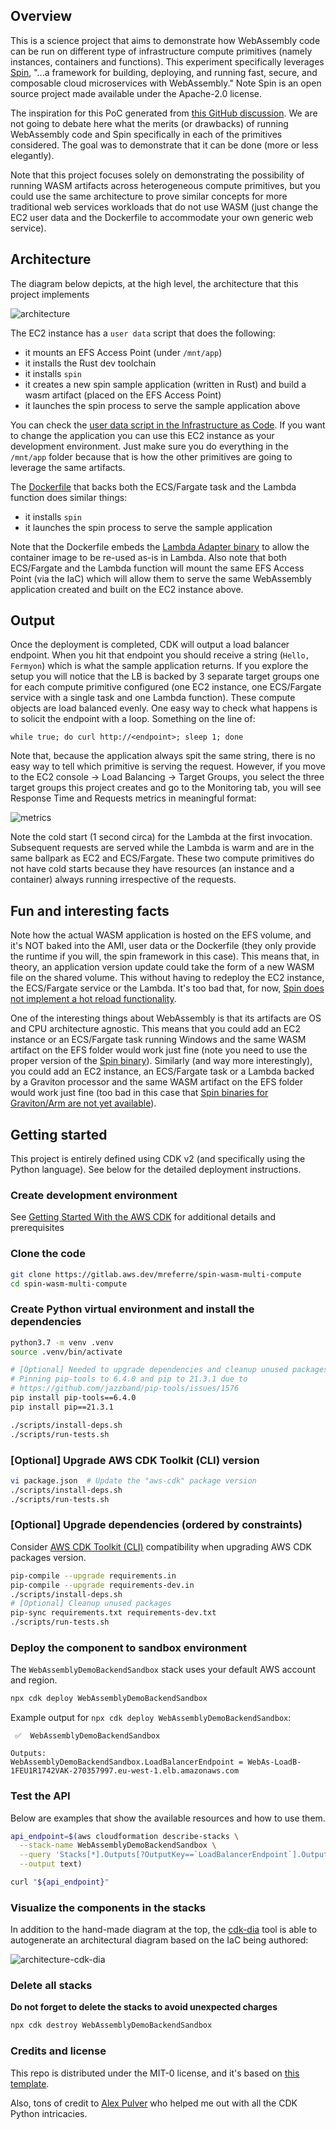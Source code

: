## Overview

This is a science project that aims to demonstrate how WebAssembly code can be run on different type of infrastructure compute primitives (namely instances, containers and functions). This experiment specifically leverages [Spin](https://github.com/fermyon/spin), "...a framework for building, deploying, and running fast, secure, and composable cloud microservices with WebAssembly." Note Spin is an open source project made available under the Apache-2.0 license. 

The inspiration for this PoC generated from [this GitHub discussion](https://github.com/fermyon/installer/issues/70). We are not going to debate here what the merits (or drawbacks) of running WebAssembly code and Spin specifically in each of the primitives considered. The goal was to demonstrate that it can be done (more or less elegantly). 

Note that this project focuses solely on demonstrating the possibility of running WASM artifacts across heterogeneous compute primitives, but you could use the same architecture to prove similar concepts for more traditional web services workloads that do not use WASM (just change the EC2 user data and the Dockerfile to accommodate your own generic web service).

## Architecture

The diagram below depicts, at the high level, the architecture that this project implements

![architecture](./images/architecture.png)

The EC2 instance has a `user data` script that does the following: 
- it mounts an EFS Access Point (under `/mnt/app`) 
- it installs the Rust dev toolchain
- it installs `spin`
- it creates a new spin sample application (written in Rust) and build a wasm artifact (placed on the EFS Access Point)
- it launches the spin process to serve the sample application above

You can check the [user data script in the Infrastructure as Code](./backend/compute/infrastructure.py). If you want to change the application you can use this EC2 instance as your development environment. Just make sure you do everything in the `/mnt/app` folder because that is how the other primitives are going to leverage the same artifacts.

The [Dockerfile](./backend/compute/runtime/Dockerfile) that backs both the ECS/Fargate task and the Lambda function does similar things:
- it installs `spin`
- it launches the spin process to serve the sample application

Note that the Dockerfile embeds the [Lambda Adapter binary](https://github.com/awslabs/aws-lambda-web-adapter) to allow the container image to be re-used as-is in Lambda. Also note that both ECS/Fargate and the Lambda function will mount the same EFS Access Point (via the IaC) which will allow them to serve the same WebAssembly application created and built on the EC2 instance above.

## Output

Once the deployment is completed, CDK will output a load balancer endpoint. When you hit that endpoint you should receive a string (`Hello, Fermyon`) which is what the sample application returns. If you explore the setup you will notice that the LB is backed by 3 separate target groups one for each compute primitive configured (one EC2 instance, one ECS/Fargate service with a single task and one Lambda function). These compute objects are load balanced evenly. One easy way to check what happens is to solicit the endpoint with a loop. Something on the line of:
```aidl
while true; do curl http://<endpoint>; sleep 1; done
```
Note that, because the application always spit the same string, there is no easy way to tell which primitive is serving the request. However, if you move to the EC2 console -> Load Balancing -> Target Groups, you select the three target groups this project creates and go to the Monitoring tab, you will see Response Time and Requests metrics in meaningful format:

![metrics](./images/metrics.png)

Note the cold start (1 second circa) for the Lambda at the first invocation. Subsequent requests are served while the Lambda is warm and are in the same ballpark as EC2 and ECS/Fargate. These two compute primitives do not have cold starts because they have resources (an instance and a container) always running irrespective of the requests.  

## Fun and interesting facts

Note how the actual WASM application is hosted on the EFS volume, and it's NOT baked into the AMI, user data or the Dockerfile (they only provide the runtime if you will, the spin framework in this case). This means that, in theory, an application version update could take the form of a new WASM file on the shared volume. This without having to redeploy the EC2 instance, the ECS/Fargate service or the Lambda. It's too bad that, for now, [Spin does not implement a hot reload functionality](https://github.com/fermyon/spin/issues/324).  

One of the interesting things about WebAssembly is that its artifacts are OS and CPU architecture agnostic. This means that you could add an EC2 instance or an ECS/Fargate task running Windows and the same WASM artifact on the EFS folder would work just fine (note you need to use the proper version of the [Spin binary](https://github.com/fermyon/spin/releases)). Similarly (and way more interestingly), you could add an EC2 instance, an ECS/Fargate task or a Lambda backed by a Graviton processor and the same WASM artifact on the EFS folder would work just fine (too bad in this case that [Spin binaries for Graviton/Arm are not yet available](https://github.com/fermyon/spin/issues/293)). 

## Getting started

This project is entirely defined using CDK v2 (and specifically using the Python language). See below for the detailed deployment instructions.

### Create development environment
See [Getting Started With the AWS CDK](https://docs.aws.amazon.com/cdk/latest/guide/getting_started.html)
for additional details and prerequisites

### Clone the code
```bash
git clone https://gitlab.aws.dev/mreferre/spin-wasm-multi-compute
cd spin-wasm-multi-compute
```

### Create Python virtual environment and install the dependencies
```bash
python3.7 -m venv .venv
source .venv/bin/activate

# [Optional] Needed to upgrade dependencies and cleanup unused packages
# Pinning pip-tools to 6.4.0 and pip to 21.3.1 due to
# https://github.com/jazzband/pip-tools/issues/1576
pip install pip-tools==6.4.0
pip install pip==21.3.1

./scripts/install-deps.sh
./scripts/run-tests.sh
```

### [Optional] Upgrade AWS CDK Toolkit (CLI) version
```bash
vi package.json  # Update the "aws-cdk" package version
./scripts/install-deps.sh
./scripts/run-tests.sh
```

### [Optional] Upgrade dependencies (ordered by constraints)
Consider [AWS CDK Toolkit (CLI)](https://docs.aws.amazon.com/cdk/latest/guide/reference.html#versioning) compatibility
when upgrading AWS CDK packages version.

```bash
pip-compile --upgrade requirements.in
pip-compile --upgrade requirements-dev.in
./scripts/install-deps.sh
# [Optional] Cleanup unused packages
pip-sync requirements.txt requirements-dev.txt
./scripts/run-tests.sh
```

### Deploy the component to sandbox environment
The `WebAssemblyDemoBackendSandbox` stack uses your default AWS account and region.

```bash
npx cdk deploy WebAssemblyDemoBackendSandbox
```

Example output for `npx cdk deploy WebAssemblyDemoBackendSandbox`:
```text
 ✅  WebAssemblyDemoBackendSandbox

Outputs:
WebAssemblyDemoBackendSandbox.LoadBalancerEndpoint = WebAs-LoadB-1FEU1R1742VAK-270357997.eu-west-1.elb.amazonaws.com
```

### Test the API
Below are examples that show the available resources and how to use them.

```bash
api_endpoint=$(aws cloudformation describe-stacks \
  --stack-name WebAssemblyDemoBackendSandbox \
  --query 'Stacks[*].Outputs[?OutputKey==`LoadBalancerEndpoint`].OutputValue' \
  --output text)

curl "${api_endpoint}"
```

### Visualize the components in the stacks

In addition to the hand-made diagram at the top, the [cdk-dia](https://github.com/pistazie/cdk-dia) tool is able to autogenerate an architectural diagram based on the IaC being authored:

![architecture-cdk-dia](./images/architecture_cdk-dia.png)

### Delete all stacks
**Do not forget to delete the stacks to avoid unexpected charges**
```bash
npx cdk destroy WebAssemblyDemoBackendSandbox
```

### Credits and license

This repo is distributed under the MIT-0 license, and it's based on [this template](https://github.com/aws-samples/aws-cdk-project-structure-python).

Also, tons of credit to [Alex Pulver](https://github.com/alexpulver) who helped me out with all the CDK Python intricacies.